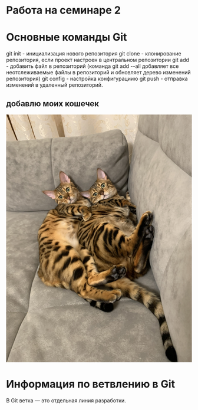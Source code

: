 # Работа на семинаре 2

# Основные команды Git
git init - инициализация нового репозитория
git clone - клонирование репозитория, если проект настроен в центральном репозитории
git add - добавить файл в репозиторий (команда git add --all добавляет все неотслеживаемые файлы в репозиторий и обновляет дерево изменений репозитория)
git config - настройка конфигурациию
git push - отправка изменений в удаленный репозиторий.
 ## добавлю моих кошечек

![бенгалки](cat2.jpeg)

# Информация по ветвлению в Git

В Git ветка — это отдельная линия разработки. 